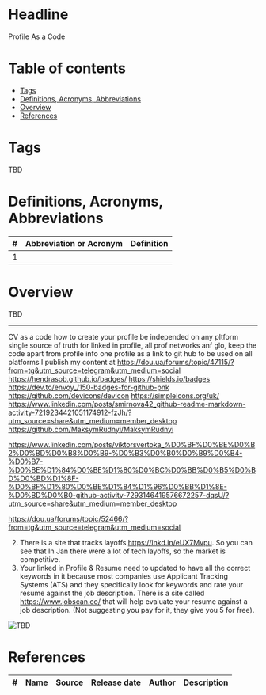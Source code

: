 # Headline

Profile As a Code

# Table of contents

- [Tags](./ProfileAsCode_en.md#tags)
- [Definitions, Acronyms, Abbreviations](./ProfileAsCode_en.md#definitions-acronyms-abbreviations)
- [Overview](./ProfileAsCode_en.md#overview)
- [References](./ProfileAsCode_en.md#references)

# Tags

TBD

# Definitions, Acronyms, Abbreviations

| # | Abbreviation or Acronym | Definition     |
| - | ------------------------|:--------------:|
| 1 |

# Overview

TBD

---

CV as a code
how to create your profile be independed on any pltform
single source of truth for linked in profile, all prof networks anf glo, keep the code apart from profile info
one profile as a link to git hub to be used on all platforms I publish my content at
<https://dou.ua/forums/topic/47115/?from=tg&utm_source=telegram&utm_medium=social>
<https://hendrasob.github.io/badges/>
<https://shields.io/badges>
<https://dev.to/envoy_/150-badges-for-github-pnk>
<https://github.com/devicons/devicon>
<https://simpleicons.org/uk/>
<https://www.linkedin.com/posts/smirnova42_github-readme-markdown-activity-7219234421051174912-fzJh/?utm_source=share&utm_medium=member_desktop>
<https://github.com/MaksymRudnyi/MaksymRudnyi>

<https://www.linkedin.com/posts/viktorsvertoka_%D0%BF%D0%BE%D0%B2%D0%BD%D0%B8%D0%B9-%D0%B3%D0%B0%D0%B9%D0%B4-%D0%B7-%D0%BE%D1%84%D0%BE%D1%80%D0%BC%D0%BB%D0%B5%D0%BD%D0%BD%D1%8F-%D0%BF%D1%80%D0%BE%D1%84%D1%96%D0%BB%D1%8E-%D0%BD%D0%B0-github-activity-7293146419576672257-dqsU/?utm_source=share&utm_medium=member_desktop>

<https://dou.ua/forums/topic/52466/?from=tg&utm_source=telegram&utm_medium=social>

2. There is a site that tracks layoffs <https://lnkd.in/eUX7Mvpu>. So you can see that In Jan there were a lot of tech layoffs, so the market is competitive.
3. Your linked in Profile & Resume need to updated to have all the correct keywords in it because most companies use Applicant Tracking Systems (ATS) and they specifically look for keywords and rate your resume against the job description. There is a site called <https://www.jobscan.co/> that will help evaluate your resume against a job description. (Not suggesting you pay for it, they give you 5 for free).

<img src="./Images/TBD.jpg" alt="TBD" />

# References

| # | Name                 | Source                | Release date           |  Author                 | Description   |
| - | ---------------------|---------------------- |----------------------- | ----------------------- |:-------------:|
